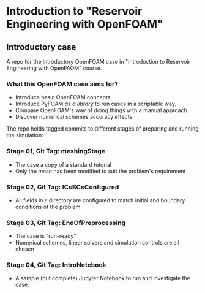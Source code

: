 # Introduction to "Reservoir Engineering with OpenFOAM"

## Introductory case

A repo for the introductory OpenFOAM case in "Introduction to Reservoir Engineering with OpenFAOM" course.

### What this OpenFOAM case aims for?

- Introduce basic OpenFOAM concepts.
- Introduce PyFOAM *as a library* to run cases in a scriptable way.
- Compare OpenFOAM's way of doing things with a manual approach.
- Discover numerical schemes accuracy effects

The repo holds tagged commits to different stages of preparing and running the simulation:

###  Stage 01, Git Tag: meshingStage

- The case a copy of a standard tutorial
- Only the *mesh* has been modified to suit the problem's requirement

### Stage 02, Git Tag: ICsBCsConfigured

- All fields in `0` directory are configured to match initial and boundary conditions of the problem

### Stage 03, Git Tag: EndOfPreprocessing

- The case is "run-ready"
- Numerical schemes, linear solvers and simulation controls are all chosen

### Stage 04, Git Tag: IntroNotebook

- A sample (but complete) Jupyter Notebook to run and investigate the case.
